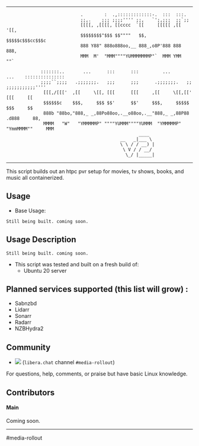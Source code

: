 <hr>

```
                            .        :  .,:::::::::::::-.  :::  :::.
                            ;;,.    ;;; ;;;;'''' ;;,   `';,;;;  ;;`;;
                            [[[[, ,[[[[, [[cccc  `[[     [[[[[ ,[[ '[[,
                            $$$$$$$$"$$$ $$""""   $$,    $$$$$c$$$cc$$$c
                            888 Y88" 888o888oo,__ 888_,o8P'888 888   888,
                            MMM  M'  "MMM""""YUMMMMMMMP"`  MMM YMM   ""`

             :::::::..       ...      :::      :::         ...      ...    :::::::::::::::
             ;;;;``;;;;   .;;;;;;;.   ;;;      ;;;      .;;;;;;;.   ;;     ;;;;;;;;;;;''''
              [[[,/[[['  ,[[     \[[, [[[      [[[     ,[[     \[[,[['     [[[     [[
              $$$$$$c    $$$,     $$$ $$'      $$'     $$$,     $$$$$      $$$     $$
              888b "88bo,"888,_ _,88Po88oo,.__o88oo,.__"888,_ _,88P88    .d888     88,
              MMMM   "W"   "YMMMMMP" """"YUMMM""""YUMMM  "YMMMMMP"  "YmmMMMM""     MMM
                                                  ____
                                           __   _|___ \
                                           \ \ / / __) |
                                            \ V / / __/
                                             \_/ |_____|

```
<hr>


This script builds out an htpc pvr setup for movies, tv shows, books, and music
all containerized.

## Usage
* Base Usage:
```
Still being built. coming soon.
```

## Usage Description
```
Still being built. coming soon.
```

* This script was tested and built on a fresh build of:
  * Ubuntu 20 server


## Planned services supported (this list will grow) :
* Sabnzbd
* Lidarr
* Sonarr
* Radarr
* NZBHydra2

## Community
* <a name="libera"><img src="https://img.shields.io/badge/style-join%20chat-blue.svg?style=flat.svg&label=libera"></a>&nbsp;(`libera.chat` channel `#media-rollout`)

For questions, help, comments, or praise but have basic Linux knowledge.

## Contributors

#### Main
Coming soon.

---
#media-rollout
